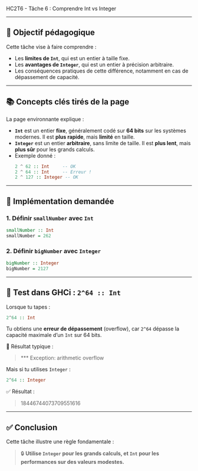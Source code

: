 HC2T6 - Tâche 6 : Comprendre Int vs Integer

---

## 🎯 Objectif pédagogique

Cette tâche vise à faire comprendre :

- Les **limites de `Int`**, qui est un entier à taille fixe.
- Les **avantages de `Integer`**, qui est un entier à précision arbitraire.
- Les conséquences pratiques de cette différence, notamment en cas de dépassement de capacité.

---

## 📚 Concepts clés tirés de la page

La page environnante explique :

- **`Int`** est un entier **fixe**, généralement codé sur **64 bits** sur les systèmes modernes. Il est **plus rapide**, mais **limité** en taille.
- **`Integer`** est un entier **arbitraire**, sans limite de taille. Il est **plus lent**, mais **plus sûr** pour les grands calculs.
- Exemple donné :
  ```haskell
  2 ^ 62 :: Int     -- OK
  2 ^ 64 :: Int     -- Erreur !
  2 ^ 127 :: Integer -- OK
  ```

---

## 🧠 Implémentation demandée

### 1. Définir `smallNumber` avec `Int`

```haskell
smallNumber :: Int
smallNumber = 262
```

### 2. Définir `bigNumber` avec `Integer`

```haskell
bigNumber :: Integer
bigNumber = 2127
```

---

## 🧪 Test dans GHCi : `2^64 :: Int`

Lorsque tu tapes :

```haskell
2^64 :: Int
```

Tu obtiens une **erreur de dépassement** (overflow), car `2^64` dépasse la capacité maximale d’un `Int` sur 64 bits.

🔴 Résultat typique :
> *** Exception: arithmetic overflow

Mais si tu utilises `Integer` :

```haskell
2^64 :: Integer
```

✅ Résultat :
> 18446744073709551616

---

## ✅ Conclusion

Cette tâche illustre une règle fondamentale :

> 🔒 **Utilise `Integer` pour les grands calculs, et `Int` pour les performances sur des valeurs modestes.**
